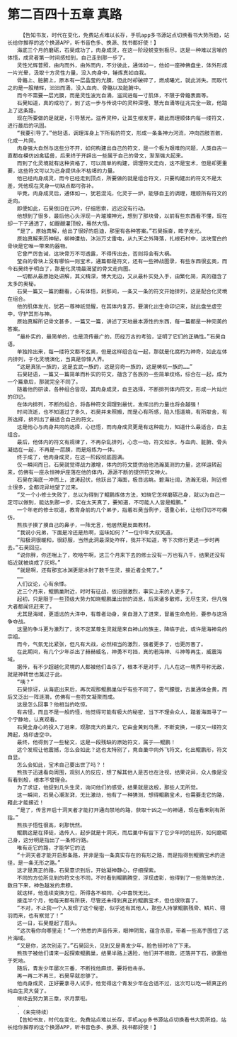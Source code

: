# 第二百四十五章 真路
        【告知书友，时代在变化，免费站点难以长存，手机app多书源站点切换看书大势所趋，站长给你推荐的这个换源APP，听书音色多、换源、找书都好使！】
       海底三个月的磨砺，石昊成功了，肉身成灵，在这一阶段蜕变到极尽，这是一种难以言喻的体悟，成灵者第一时间感知到，自己走到那一步了。
       灵性光辉普照，由内而外，由外而内，不分彼此，通体如一，他如一座神佛盘坐，体外形成一片光晕，汲取十方灵性力量，没入肉身中，锤炼真如自我。
       骨骼上、脏腑上，原本有一层晶莹的光膜，但此时却破碎了，燃成曦光，就此消失。而取代之的是一股精辉，汩汩而涌，没入血肉、骨骼以及脏腑中。
       而今不需要一层光膜，而是灵性波光自涌，滋润进每一寸肌体，不限于骨骼表面等。
       石昊知道，真的成功了，到了这一步与传说中的灵种深埋、慧光自涌等征兆完全一致，他踏上了这条路。
       现在所要做的是就是，引导慧光，滋养灵种，让其生根发芽，藉此而理顺体内每一缕符文，进行最后的巩固。
       “我要引导了。”他轻语，调理浑身上下所有的符文，形成一条条神力河流，冲向四肢百骸，化成一片网。
       肉身强大自然与这些分不开，如何构建出自己的符文，是一个极为艰难的问题，人类自古一直都在模仿凶禽猛兽，后来终于开辟出一些属于自己的骨文，渐渐强大起来。
       而到了化灵境就有这种资格了，可以简单的构建，调理符文走向，这不是宝术，但是却更重要，这些符文可以为己身提供永不枯竭的力量。
       他已经肉身成灵，而今已经走到顶点，所要做的就是组合符文，只要构建出的符文不是太差，凭他现在灵身一切缺点都可弥补。
       毕竟，肉身成灵后，通体如一，犹若混沌，化灵于一炉，能够自主的调理，理顺所有符文的走向。
       即便如此，石昊依旧在沉吟，仔细思索，迟迟没有行动。
       他想到了很多，最后他心头浮现一片璀璨神光，想到了那块骨，以前有些东西看不懂，现在却一下子通透了，如醍醐灌顶般，蓦然大悟。
       “是了，原始真解，给出了很好的启迪，那里有各种答案。”石昊振奋，眸子发光。
       原始真解来历神秘，柳神遭劫，沐浴万丈雷电，从九天之外降落，扎根石村中，这块莹白的骨块是它唯一带来的器物。
       它曾严厉告诫，这块骨万不可透露，不得传出去，否则将会有大祸。
       莹白的骨块上没有哪怕一则宝术，通篇都是符文，还有一些神战图录，有些东西很玄奥，而今石昊终于明白了，那是化灵境最渴望的骨文走向图。
       一切都从最原始处讲解，其义精深，博大无边，又从最朴实处入手，由繁化简，真的蕴含了太多的奥秘。
       石昊一篇又一篇的翻看，心有体悟，刹那间，一条又一条的符文开始排列，这是配合化灵境在组合。
       他的肌体发光，犹若一尊神祇觉醒，在其体内复苏，要演化出生命印记来，就此盘坐虚空中，守护其形与神。
       原始真解所记骨文甚多，一篇又一篇，讲述了天地最本源性的东西，每一篇都是一种完美的答案。
       “最朴实的，最简单的，也是流传最广的，历经万古的考验，证明了它们的正确性。”石昊自语。
       单独拎出来，每一缕符文都不玄奥，但是这样组合在一起，那就是化腐朽为神奇，如此在体内排列，于化灵境演化，当真是惊悚人界。
       “这是真犼一族的，这是玄武一族的，这是穷奇一族的，这是梼杌一族的……”
       石昊轻语，一篇又一篇简单而朴实的符文，蕴含了各族的一些简单纹络，综合在一起，成为一个篇章后，那就完全不同了。
       随着他的研读，各种组合皆现，其肉身成灵，自主选择，不断排列体内符文，形成一片灿烂的印记。
       在体内排列，不断的组合，将各种符文调理到最忧，发挥出的力量也将会越强！
       时间流逝，也不知道过了多久，石昊并未照搬，而是心有所感，陷入悟道境，有所取舍，有所选择，排列出了最适合自己的符文。
       这是他心与肉身共同的选择，心已悟，而肉身成灵更是有这种能力，知道什么最适合，自主组合。
       最后，他体内的符文有规律了，不再杂乱排列，心念一动，符文如水，与血肉、脏腑、骨头凝结在一起，不再是一层膜，而是熔炼为一体。
       终于成了，他肉身成灵，在这一阶段彻底圆满。
       仅一瞬间而已，石昊就觉得战力激增，体内的符文提供给他浩瀚莫测的力量，这样运转起来，仿佛有一座永恒神炉座落在他的体内，源源不断的提供符文神火。
       石昊在海底一冲而上，波涛起伏，他跃出了海面，极目远眺。碧海壮阔，浩瀚无垠，附近修士很多，全都诧异地望了过来。
       “又一个小修士失败了，总以为得到了鲲鹏炼体方法，知晓它怎样磨砺己身，就以为自己一定可以做到，能达到那一步，实在太天真了，要知道，不可能人人皆是鲲鹏。”
       一个年老的修士叹道，教育身前的几个弟子，指着石昊当例子，语重心长，让他们切不可模仿。
       熊孩子摸了摸自己的鼻子，一阵无言，他居然是反面教材。
       “我说小兄弟，下面是冷还是热啊，滋味如何？”一位中年大叔笑道。
       “阳极洞很暖和，很舒服，当然此洞最深处咋样，我并不知道，等下次修行更进一步时再去。”石昊回应。
       “说你胖，你还喘上了，吹啥牛啊，这三个月来下去的修士没有一万也有八千，结果还没有临近就被烧成了灰烬。”
       “就是啊，还有那玄冰渊更是冰封了数千生灵，接近者全死了。”
       ……
       人们议论，心有余悸。
       近三个月来，鲲鹏巢附近，时时有征战，依旧很激烈，事实上来的人更多了。
       起初，只是限于一些顶级大势力知晓鲲鹏巢出世的消息，后来诸多散修，无尽生灵，但凡强大者都闻讯赶来了。
       尤其是海域，更遥远的大洋中，有尊者动身，亲自潜入了进来，冒着生命危险，要参与这场争夺战。
       这里的争斗更为激烈了，说不定某尊生灵就是来自神山的族主，降临于此，或许是海神岛的宗祖。
       而今，气氛无比紧张，但凡有大战，必然相当的激烈，强者更多了，也更厉害了。
       在此期间，有几个少年杀出了赫赫威名，神勇不可挡，真的若海神、斗神等再生，威震海域。
       据传，有不少超越化灵境的人都被他们击杀了，根本不是对手，几人在这一境界号称无敌，就是神转世也莫过于此。
       “咦？”
       石昊惊讶，从海底出来后，再次观那鲲鹏巢似乎有些不同了，雾气朦胧，古巢通体金黄，而后又泛出一阵涟漪，仿佛有一些符文凝聚而成。
       这是怎么回事？他相当的吃惊。
       有古怪，而且不是一般的怪，他觉得可能有极大的秘密，当下不理会众人，踏着海面寻了一个宁静地，认真观看。
       石昊全身心的投入了进来，观那庞大的巢穴，它由金黄到乌黑，不断变换，一缕又一缕符文腾起，烙印虚空中。
       最终，他得到了一些秘文，这是一段残缺的原始符文，属于——鲲鹏！
       这个发现让他震撼，怎么会如此？这也太特别了，竟自巢中向外飞符文，化出鲲鹏形，符文自显。
       怎么会如此，宝术自己要出世了吗？！
       熊孩子迅速看向周围，观别人的反应，想了解其他人是否也在注视，结果诧异，众人像是没有看到般，根本不曾理会。
       为了求证，他捉到几头生灵，询问他们的感受，结果就是这般，那些人无所觉。
       这一瞬间，石昊心潮澎湃，无比激动，他有了一种猜测，想得鲲鹏宝术，也需要走它的路，藉此才能接近！
       “是了，传言开启十洞天者才能打开通向禁地的路，获取十凶之一的神通，现在看来别有所指。”
       熊孩子悟性很高，刹那恍然。
       鲲鹏这是在择徒，选传人，起步就是十洞天，而后巢中有留下了它少年时的经历，如何磨砺己身，这分明是指出了一条修行路。
       唯有走它的路，才能学它的法
       “十洞天者才能开启那条路，并非是指一条真实存在的有形之路，而是指得到鲲鹏宝术的途径，是一条无形之路。”
       这才是真正的路，石昊意识到后，开始凝神静心，仔细探索。
       不同的方位所见到的符文也不同，不时看到鲲鹏腾空，浮现虚影，他得到了一些简单的法，数日下来，神色越发的肃穆。
       就这样，他连续变换方位，所得各不相同，心中喜悦无比。
       接连半个月，他每天都有所获，尽管还未得到真正的鲲鹏宝术，但也很欣喜了。
       “不对，不止我一个人发现了这个秘密，似乎还有其他人，那些人持掌鲲鹏残骨、鳞片、翎羽而来，也有察觉了！”
       这一日，石昊蹙起了眉头。
       “这次看你向哪里走！”一个熟悉的声音传来，眼神阴鸷，蕴含杀意，带着一些高手围住了这片海域。
       “又是你，这次别走了。”石昊回头，见到又是青发少年，脸色顿时冷了下来。
       熊孩子被他们请来一起探索鲲鹏巢，结果半路上遇险，他们并不相救，还落井下石，欲置他于死地。
       随后，青发少年屡次三番，不断找他麻烦，要将他击杀。
       再一再二不再三，石昊早就忍够了。
       他肉身成灵，正好要拿寻人试手，他觉得这个青发少年在合适不过，这次可以吃一顿真正的纯血生灵大餐了。
       继续去努力第三章，求月票啦。
       .
       .（未完待续）
       【告知书友，时代在变化，免费站点难以长存，手机app多书源站点切换看书大势所趋，站长给你推荐的这个换源APP，听书音色多、换源、找书都好使！】